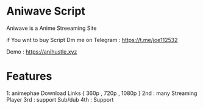 # Aniwave Script 


   Aniwave is a Anime Streeaming Site

 if You wnt to buy Script Dm me on Telegram : https://t.me/joe112532 

 Demo : https://anihustle.xyz


  # Features 

1: animephae Download Links { 360p , 720p , 1080p }
2nd : many Streaming Player 
3rd : support Sub/dub
4th : Support 

